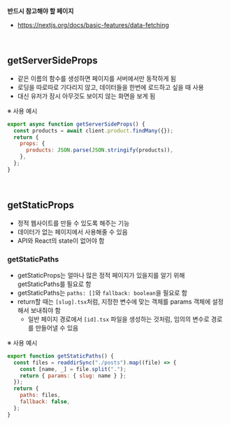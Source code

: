 **반드시 참고해야 할 페이지**

- https://nextjs.org/docs/basic-features/data-fetching

<br>

## getServerSideProps

- 같은 이름의 함수를 생성하면 페이지를 서버에서만 동작하게 됨
- 로딩을 따로따로 기다리지 않고, 데이터들을 한번에 로드하고 싶을 때 사용
- 대신 유저가 잠시 아무것도 보이지 않는 화면을 보게 됨

※ 사용 예시

```js
export async function getServerSideProps() {
  const products = await client.product.findMany({});
  return {
    props: {
      products: JSON.parse(JSON.stringify(products)),
    },
  };
}
```

<br>

## getStaticProps

- 정적 웹사이트를 만들 수 있도록 해주는 기능
- 데이터가 없는 페이지에서 사용해줄 수 있음
- API와 React의 state이 없어야 함

### getStaticPaths

- getStaticProps는 얼마나 많은 정적 페이지가 있을지를 알기 위해 getStaticPaths를 필요로 함
- getStaticPaths는 `paths: []`와 `fallback: boolean`을 필요로 함
- return할 때는 `[slug].tsx`처럼, 지정한 변수에 맞는 객체를 params 객체에 설정해서 보내줘야 함
  - 일반 페이지 경로에서 `[id].tsx` 파일을 생성하는 것처럼, 임의의 변수로 경로를 만들어낼 수 있음

※ 사용 예시

```js
export function getStaticPaths() {
  const files = readdirSync("./posts").map((file) => {
    const [name, _] = file.split(".");
    return { params: { slug: name } };
  });
  return {
    paths: files,
    fallback: false,
  };
}
```
